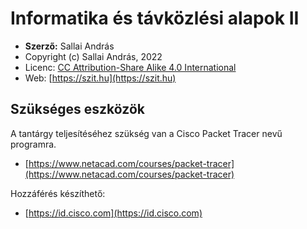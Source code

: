 # Informatika és távközlési alapok II

* **Szerző:** Sallai András
* Copyright (c) Sallai András, 2022
* Licenc: [CC Attribution-Share Alike 4.0 International](https://creativecommons.org/licenses/by-sa/4.0/)
* Web: [https://szit.hu](https://szit.hu)

## Szükséges eszközök

A tantárgy teljesítéséhez szükség van a Cisco Packet Tracer nevű programra.

* [https://www.netacad.com/courses/packet-tracer](https://www.netacad.com/courses/packet-tracer)

Hozzáférés készíthető:

* [https://id.cisco.com](https://id.cisco.com)
